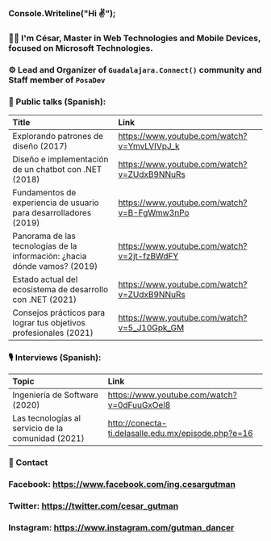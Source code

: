 ### Console.Writeline("Hi ✌");

### 👨‍💻 I'm César, Master in Web Technologies and Mobile Devices, focused on Microsoft Technologies.
###  ⚙ Lead and Organizer of `Guadalajara.Connect()` community and Staff member of `PosaDev`

### 🎤 Public talks (Spanish):
| Title | Link | 
| :--- | :--- |
| Explorando patrones de diseño (2017) | https://www.youtube.com/watch?v=YmvLVIVpJ_k |
| Diseño e implementación de un chatbot con .NET (2018) | https://www.youtube.com/watch?v=ZUdxB9NNuRs |
| Fundamentos de experiencia de usuario para desarrolladores (2019) | https://www.youtube.com/watch?v=B-FgWmw3nPo |
| Panorama de las tecnologías de la información: ¿hacia dónde vamos? (2019) |  https://www.youtube.com/watch?v=2jt-fzBWdFY |
| Estado actual del ecosistema de desarrollo con .NET (2021) | https://www.youtube.com/watch?v=ZUdxB9NNuRs |
| Consejos prácticos para lograr tus objetivos profesionales (2021) | https://www.youtube.com/watch?v=5_J10Gpk_GM |

### 🎙 Interviews (Spanish):
| Topic | Link | 
| :--- | :--- |
| Ingeniería de Software (2020) |  https://www.youtube.com/watch?v=0dFuuGxOel8 |
| Las tecnologías al servicio de la comunidad (2021) | http://conecta-ti.delasalle.edu.mx/episode.php?e=16 |

### 📧 Contact
### Facebook: https://www.facebook.com/ing.cesargutman
### Twitter: https://twitter.com/cesar_gutman
### Instagram: https://www.instagram.com/gutman_dancer
